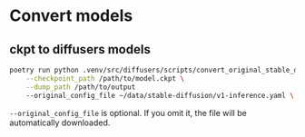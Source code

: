 
# Convert models

## ckpt to diffusers models

```bash
poetry run python .venv/src/diffusers/scripts/convert_original_stable_diffusion_to_diffusers.py \
    --checkpoint_path /path/to/model.ckpt \
    --dump_path /path/to/output
    --original_config_file ~/data/stable-diffusion/v1-inference.yaml \
```

``--original_config_file`` is optional. If you omit it, the file will be automatically downloaded.
